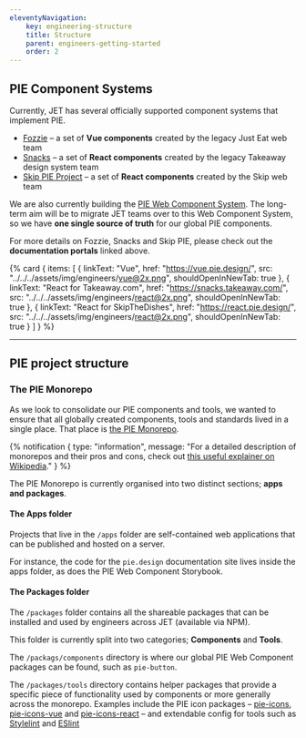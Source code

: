 ```yaml
---
eleventyNavigation:
    key: engineering-structure
    title: Structure
    parent: engineers-getting-started
    order: 2
---
```


## PIE Component Systems

Currently, JET has several officially supported component systems that implement PIE.

- [Fozzie](https://vue.pie.design/) – a set of **Vue components** created by the legacy Just Eat web team
- [Snacks](https://snacks.takeaway.com/) – a set of **React components** created by the legacy Takeaway design system team
- [Skip PIE Project](https://react.pie.design/) – a set of **React components** created by the Skip web team

We are also currently building the [PIE Web Component System](https://www.pie.design/storybook). The long-term aim will be to migrate JET teams over to this Web Component System, so we have **one single source of truth** for our global PIE components.

For more details on Fozzie, Snacks and Skip PIE, please check out the **documentation portals** linked above.

{% card {
  items: [
        {
          linkText: "Vue",
          href: "https://vue.pie.design/",
          src: "../../../assets/img/engineers/vue@2x.png",
          shouldOpenInNewTab: true
        },
        {
          linkText: "React for Takeaway.com",
          href: "https://snacks.takeaway.com/",
          src: "../../../assets/img/engineers/react@2x.png",
          shouldOpenInNewTab: true
        },
        {
          linkText: "React for SkipTheDishes",
          href: "https://react.pie.design/",
          src: "../../../assets/img/engineers/react@2x.png",
          shouldOpenInNewTab: true
        }
    ]
} %}

---

## PIE project structure

### The PIE Monorepo

As we look to consolidate our PIE components and tools, we wanted to ensure that all globally created components, tools and standards lived in a single place. That place is [the PIE Monorepo](https://github.com/justeattakeaway/pie).

{% notification {
type: "information",
message: "For a detailed description of monorepos and their pros and cons, check out [this useful explainer on Wikipedia](https://en.wikipedia.org/wiki/Monorepo)."
} %}

The PIE Monorepo is currently organised into two distinct sections; **apps and packages**.

#### The Apps folder

Projects that live in the `/apps` folder are self-contained web applications that can be published and hosted on a server.

For instance, the code for the `pie.design` documentation site lives inside the apps folder, as does the PIE Web Component Storybook.

#### The Packages folder

The `/packages` folder contains all the shareable packages that can be installed and used by engineers across JET (available via NPM).

This folder is currently split into two categories; **Components** and **Tools**.

The `/packags/components` directory is where our global PIE Web Component packages can be found, such as `pie-button`.

The `/packages/tools` directory contains helper packages that provide a specific piece of functionality used by components or more generally across the monorepo. Examples include the PIE icon packages – [pie-icons](https://github.com/justeattakeaway/pie/tree/main/packages/tools/pie-icons), [pie-icons-vue](https://github.com/justeattakeaway/pie/tree/main/packages/tools/pie-icons-vue) and [pie-icons-react](https://github.com/justeattakeaway/pie/tree/main/packages/tools/pie-icons-react) – and extendable config for tools such as [Stylelint](https://github.com/justeattakeaway/pie/tree/main/packages/tools/pie-stylelint-config) and [ESlint](https://github.com/justeattakeaway/pie/tree/main/packages/tools/pie-eslint-config)
